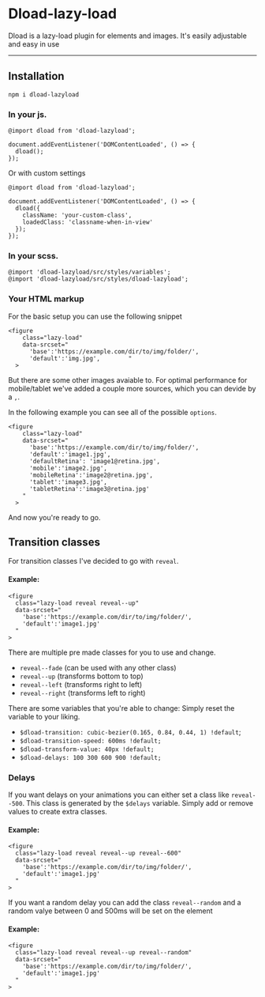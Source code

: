 # Dload-lazy-load

Dload is a lazy-load plugin for elements and images. It's easily adjustable and easy in use

----
## Installation
    npm i dload-lazyload

### In your js.
    @import dload from 'dload-lazyload';
    
    document.addEventListener('DOMContentLoaded', () => {
      dload();
    });

Or with custom settings

    @import dload from 'dload-lazyload';
    
    document.addEventListener('DOMContentLoaded', () => {
      dload({
        className: 'your-custom-class',
        loadedClass: 'classname-when-in-view'
      });
    });
    

### In your scss.

    @import 'dload-lazyload/src/styles/variables';
    @import 'dload-lazyload/src/styles/dload-lazyload';


### Your HTML markup
For the basic setup you can use the following snippet

    <figure 
        class="lazy-load"
        data-srcset="
          'base':'https://example.com/dir/to/img/folder/',
          'default':'img.jpg',        "
      >

But there are some other images avaiable to. For optimal performance for mobile/tablet we've added a couple more sources, which you can devide by a `,`.

In the following example you can see all of the possible `options`.

    <figure
        class="lazy-load"
        data-srcset="
          'base':'https://example.com/dir/to/img/folder/',
          'default':'image1.jpg',
          'defaultRetina': 'image1@retina.jpg',
          'mobile':'image2.jpg',
          'mobileRetina':'image2@retina.jpg',
          'tablet':'image3.jpg',
          'tabletRetina':'image3@retina.jpg'
        "
      >

And now you're ready to go.


## Transition classes

For transition classes I've decided to go with `reveal`.

#### Example:

    <figure 
      class="lazy-load reveal reveal--up"
      data-srcset="
        'base':'https://example.com/dir/to/img/folder/',
        'default':'image1.jpg'
      "
    >

There are multiple pre made classes for you to use and change.

* `reveal--fade` (can be used with any other class)
* `reveal--up` (transforms bottom to top)
* `reveal--left` (transforms right to left)
* `reveal--right` (transforms left to right)


There are some variables that you're able to change: Simply reset the variable to your liking.

* `$dload-transition: cubic-bezier(0.165, 0.84, 0.44, 1) !default`;
* `$dload-transition-speed: 600ms !default;`
* `$dload-transform-value: 40px !default;`
* `$dload-delays: 100 300 600 900 !default;`


### Delays

If you want delays on your animations you can either set a class like `reveal--500`. This class is generated by the `$delays` variable. Simply add or remove values to create extra classes.


#### Example:

    <figure 
      class="lazy-load reveal reveal--up reveal--600"
      data-srcset="
        'base':'https://example.com/dir/to/img/folder/',
        'default':'image1.jpg'
      "
    >

If you want a random delay you can add the class `reveal--random` and a random valye between 0 and 500ms will be set on the element


#### Example:

    <figure 
      class="lazy-load reveal reveal--up reveal--random"
      data-srcset="
        'base':'https://example.com/dir/to/img/folder/',
        'default':'image1.jpg'
      "
    >
